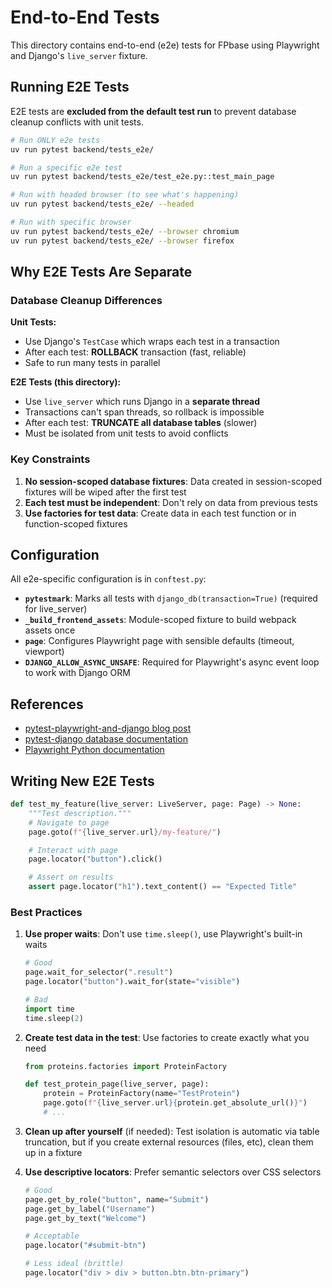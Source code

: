 # End-to-End Tests

This directory contains end-to-end (e2e) tests for FPbase using Playwright and Django's `live_server` fixture.

## Running E2E Tests

E2E tests are **excluded from the default test run** to prevent database cleanup conflicts with unit tests.

```bash
# Run ONLY e2e tests
uv run pytest backend/tests_e2e/

# Run a specific e2e test
uv run pytest backend/tests_e2e/test_e2e.py::test_main_page

# Run with headed browser (to see what's happening)
uv run pytest backend/tests_e2e/ --headed

# Run with specific browser
uv run pytest backend/tests_e2e/ --browser chromium
uv run pytest backend/tests_e2e/ --browser firefox
```

## Why E2E Tests Are Separate

### Database Cleanup Differences

**Unit Tests:**
- Use Django's `TestCase` which wraps each test in a transaction
- After each test: **ROLLBACK** transaction (fast, reliable)
- Safe to run many tests in parallel

**E2E Tests (this directory):**
- Use `live_server` which runs Django in a **separate thread**
- Transactions can't span threads, so rollback is impossible
- After each test: **TRUNCATE all database tables** (slower)
- Must be isolated from unit tests to avoid conflicts

### Key Constraints

1. **No session-scoped database fixtures**: Data created in session-scoped fixtures will be wiped after the first test
2. **Each test must be independent**: Don't rely on data from previous tests
3. **Use factories for test data**: Create data in each test function or in function-scoped fixtures

## Configuration

All e2e-specific configuration is in `conftest.py`:

- **`pytestmark`**: Marks all tests with `django_db(transaction=True)` (required for live_server)
- **`_build_frontend_assets`**: Module-scoped fixture to build webpack assets once
- **`page`**: Configures Playwright page with sensible defaults (timeout, viewport)
- **`DJANGO_ALLOW_ASYNC_UNSAFE`**: Required for Playwright's async event loop to work with Django ORM

## References

- [pytest-playwright-and-django blog post](https://blog.tmk.name/2025/04/06/pytest-playwright-and-django/)
- [pytest-django database documentation](https://pytest-django.readthedocs.io/en/latest/database.html)
- [Playwright Python documentation](https://playwright.dev/python/)

## Writing New E2E Tests

```python
def test_my_feature(live_server: LiveServer, page: Page) -> None:
    """Test description."""
    # Navigate to page
    page.goto(f"{live_server.url}/my-feature/")

    # Interact with page
    page.locator("button").click()

    # Assert on results
    assert page.locator("h1").text_content() == "Expected Title"
```

### Best Practices

1. **Use proper waits**: Don't use `time.sleep()`, use Playwright's built-in waits
   ```python
   # Good
   page.wait_for_selector(".result")
   page.locator("button").wait_for(state="visible")

   # Bad
   import time
   time.sleep(2)
   ```

2. **Create test data in the test**: Use factories to create exactly what you need
   ```python
   from proteins.factories import ProteinFactory

   def test_protein_page(live_server, page):
       protein = ProteinFactory(name="TestProtein")
       page.goto(f"{live_server.url}{protein.get_absolute_url()}")
       # ...
   ```

3. **Clean up after yourself** (if needed): Test isolation is automatic via table truncation, but if you create external resources (files, etc), clean them up in a fixture

4. **Use descriptive locators**: Prefer semantic selectors over CSS selectors
   ```python
   # Good
   page.get_by_role("button", name="Submit")
   page.get_by_label("Username")
   page.get_by_text("Welcome")

   # Acceptable
   page.locator("#submit-btn")

   # Less ideal (brittle)
   page.locator("div > div > button.btn.btn-primary")
   ```

